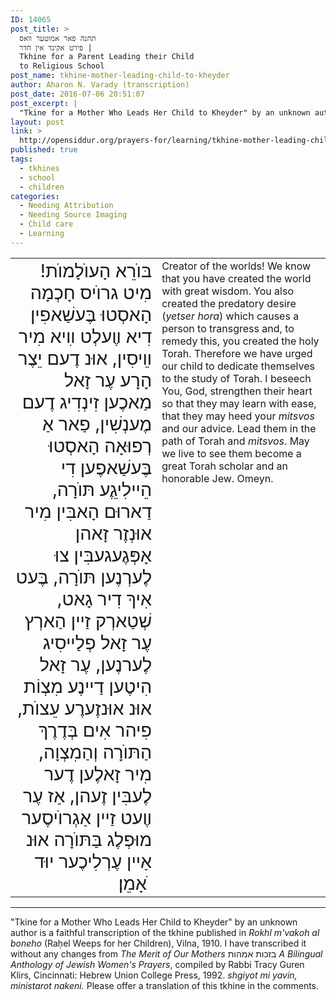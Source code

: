 ```yaml
---
ID: 14065
post_title: >
  תחנה פאר אמוטער װאס
  פירט אקינד אין חדר |
  Tkhine for a Parent Leading their Child
  to Religious School
post_name: tkhine-mother-leading-child-to-kheyder
author: Aharon N. Varady (transcription)
post_date: 2016-07-06 20:51:07
post_excerpt: |
  "Tkine for a Mother Who Leads Her Child to Kheyder" by an unknown author is a faithful transcription of the tkhine published in <em>Rokhl m'vakoh al boneho</em> (Raḥel Weeps for her Children), Vilna, 1910. I have transcribed it without any changes from <em>The Merit of Our Mothers</em> בזכות אמהות <em>A Bilingual Anthology of Jewish Women's Prayers</em>, compiled by Rabbi Tracy Guren Klirs, Cincinnati: Hebrew Union College Press, 1992. <em>shgiyot mi yavin, ministarot nakeni.</em> Please offer a translation of this tkhine in the comments.
layout: post
link: >
  http://opensiddur.org/prayers-for/learning/tkhine-mother-leading-child-to-kheyder/
published: true
tags:
  - tkhines
  - school
  - children
categories:
  - Needing Attribution
  - Needing Source Imaging
  - Child care
  - Learning
---
```

<table style="margin-left: auto;margin-right: auto;">
<tbody>
<tr><td style="vertical-align:top;" width="46%">
<div class="yiddish" style="text-align: right; font-size:1.8em;"><span lang="yi">
בּוֺרֵא הָעוֺלָמוֺת! מִיט גרוֺיס חָכְמָה הָאסְטוּ בֶּעשַׁאפִין דִיא װֶעלְט װִיא מִיר װֵיסִין, אוּנ דֶעם יֵצֶר הָרָע עֶר זָאל מַאכֶען זִינְדִיג דֶעם מֶענְשִׁין, פַאר אַ רְפוּאָה הָאסְטוּ בֶּעשַׁאפֶען דִי הֵײלִיגֵֶע תּוֺרָה, דַארוּם הָאבִּין מִיר אוּנְזֶר זָאהן אָפְּגֶעגעבִּין צוּ לֶערְנֶען תּוֺרָה, בֶּעט אִיךְ דִיר גָאט, שְׁטַארְק זַײן הַארְץ עֶר זָאל פְלַײסִיג לֶערנֶען, עֶר זָאל הִיטֶען דַײנֶע מִצְוֹת אוּנ אוּנזֶערֶע עֵצוֺת, פִיהר אִים בְּדֶרֶךְ הַתּוֺרָה וְהַמִצְוָה, מִיר זָאלֶען דֶער לֶעבִּין זֶעהן, אַז עֶר װֶעט זַײן אַגְרוֺיסֶער מוּפְלֶג בַּתּוֺרָה אוּנ אַײן עֶרְלִיכֶער יוּד אָמֵן׃
ֺ
</span></div></td>

<td style="vertical-align:top;" width="53%"><div class="english">
Creator of the worlds! We know that you have created the world with great wisdom. You also created the predatory desire (<em>yetser hora</em>) which causes a person to transgress and, to remedy this, you created the holy Torah. Therefore we have urged our child to dedicate themselves to the study of Torah. I beseech You, God, strengthen their heart so that they may learn with ease, that they may heed your <em>mitsvos</em> and our advice. Lead them in the path of Torah and <em>mitsvos</em>. May we live to see them become a great Torah scholar and an honorable Jew. Omeyn.
</div></td>
</tr>
</tbody>
</tbody></table>

<hr />
"Tkine for a Mother Who Leads Her Child to Kheyder" by an unknown author is a faithful transcription of the tkhine published in <em>Rokhl m'vakoh al boneho</em> (Raḥel Weeps for her Children), Vilna, 1910. I have transcribed it without any changes from <em>The Merit of Our Mothers</em> בזכות אמהות <em>A Bilingual Anthology of Jewish Women's Prayers</em>, compiled by Rabbi Tracy Guren Klirs, Cincinnati: Hebrew Union College Press, 1992. <em>shgiyot mi yavin, ministarot nakeni.</em> Please offer a translation of this tkhine in the comments.